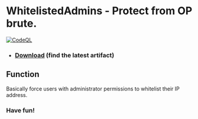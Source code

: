 # WhitelistedAdmins - Protect from OP brute.
[![CodeQL](https://github.com/LangDuaMC/WhitelistedAdmin/actions/workflows/codeql.yml/badge.svg)](https://github.com/LangDuaMC/WhitelistedAdmin/actions/workflows/codeql.yml)

- ### [Download](https://github.com/LangDuaMC/WhitelistedAdmin/actions) (find the latest artifact)

## Function

Basically force users with administrator permissions to whitelist their IP address.

### Have fun!